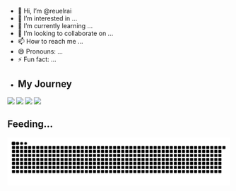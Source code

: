 - 👋 Hi, I’m @reuelrai
- 👀 I’m interested in ...
- 🌱 I’m currently learning ...
- 💞️ I’m looking to collaborate on ...
- 📫 How to reach me ...
- 😄 Pronouns: ...
- ⚡ Fun fact: ...
- ## My Journey
<div>
  <img width="440px" src="https://github-readme-stats.vercel.app/api?username=reuelrai&show_icons=true&theme=onedark">
  <img width="380px" src="https://github-readme-stats.anuraghazra1.vercel.app/api/top-langs/?username=reuelrai&layout=compact&theme=onedark" />
  <img width="440px"  src="https://github-readme-activity-graph.vercel.app/graph?username=reuelrai&theme=github">
  <img width="380px" src="https://github-readme-streak-stats.herokuapp.com/?user=reuelrai&theme=onedark" />
</div>

## Feeding...
![Snake animation](https://raw.githubusercontent.com/reuelrai/reuelrai/output/github-contribution-grid-snake-dark.svg)
<!---
reuelrai/reuelrai is a ✨ special ✨ repository because its `README.md` (this file) appears on your GitHub profile.
You can click the Preview link to take a look at your changes.
--->

